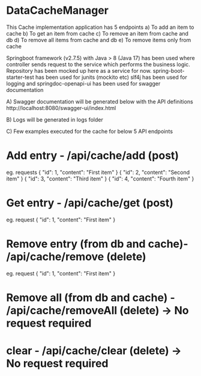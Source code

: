 # DataCacheManager

This Cache implementation application has 5 endpoints 
a) To add an item to cache
b) To get an item from cache
c) To remove an item from cache and db
d) To remove all items from cache and db
e) To remove items only from cache

Springboot framework (v2.7.5) with Java > 8 (Java 17) has been used where controller sends request to the service which performs the business logic. Repository has been mocked up here as a service for now. spring-boot-starter-test has been used for junits (mockito etc)
slf4j has been used for logging and springdoc-openapi-ui has been used for swagger documentation

A) Swagger documentation will be generated below with the API definitions
http://localhost:8080/swagger-ui/index.html

B) Logs will be generated in logs folder

C) Few examples executed for the cache for below 5 API endpoints 

Add entry - /api/cache/add (post)
=========
eg. requests
{ "id": 1, "content": "First item" }
{ "id": 2, "content": "Second item" }
{ "id": 3, "content": "Third item" }
{ "id": 4, "content": "Fourth item" }

Get entry - /api/cache/get  (post)
===========================
eg. request 
{ "id": 1, "content": "First item" }

Remove entry (from db and cache)- /api/cache/remove (delete)
=========================================
eg. request 
{ "id": 1, "content": "First item" }

Remove all (from db and cache) - /api/cache/removeAll (delete) -> No request required
==============================================================

clear - /api/cache/clear (delete)  -> No request required
==================================
